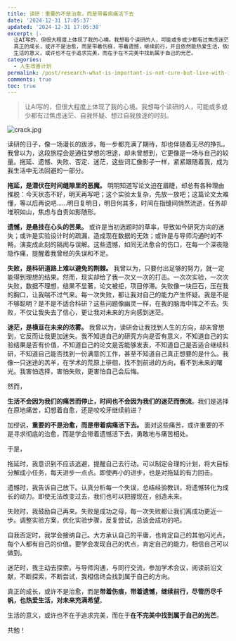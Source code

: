 ```yaml
---
title: 读研：重要的不是治愈，而是带着病痛活下去
date: '2024-12-31 17:05:37'
updated: '2024-12-31 17:05:38'
excerpt: |-
  让AI写的，但很大程度上体现了我的心境。我想每个读研的人，可能或多或少都有过焦虑迷茫、自我怀疑、想过自我放逐的时刻。
  真正的成长，或许不是治愈，而是带着伤痕，带着遗憾，继续前行，并且依然能热爱生活，依然对未来充满希望。
  生活的意义，或许也不在于追求完美，而在于在不完美中找到属于自己的光芒。
categories:
  - 人生改善计划
permalink: /post/research-what-is-important-is-not-cure-but-live-with-illness-1asnp2.html
comments: true
toc: true
---
```




> 让AI写的，但很大程度上体现了我的心境。我想每个读研的人，可能或多或少都有过焦虑迷茫、自我怀疑、想过自我放逐的时刻。

​![crack.jpg](https://fastly.jsdelivr.net/gh/Achuan-2/PicBed@pic/assets/net-img-1648086388494-d3e64a01-ae36-425c-9a11-9a1244b47318-20220727234530-nrn8f8c.jpeg)​

读研的日子，像一场漫长的跋涉，每一步都充满了期待，却也伴随着无尽的挣扎。我曾以为，这段旅程会是通往梦想的坦途，却未曾想到，它更像是一场与自己的较量。拖延、遗憾、失败、否定、迷茫，这些词汇像影子一样，紧紧跟随着我，成为我生活中无法回避的一部分。

**拖延，是潜伏在时间缝隙里的恶魔。** 明明知道写论文迫在眉睫，却总有各种理由推脱：今天状态不好，明天再写吧；这个实验太复杂，先放一放吧；这篇论文太难懂，等以后再说吧……明日复明日，明日何其多，时间在指缝间悄然流逝，任务却堆积如山，焦虑与自责如影随形。

**遗憾，是悬挂在心头的苦果。** 或许是当初选题时的草率，导致如今研究方向的迷失；或许是实验设计时的疏漏，造成现在数据的无效；或许是与导师沟通时的不畅，演变成此刻的隔阂与误解。这些遗憾，如同无法愈合的伤口，在每一个深夜隐隐作痛，提醒着我曾经的失误和不足。

**失败，是科研道路上难以避免的荆棘。** 我曾以为，只要付出足够的努力，就一定能得到理想的结果。然而，现实却给了我一次又一次的打击。一次次实验，一次次失败，数据不理想，结果不显著，论文被拒，项目停滞。失败像一块巨石，压在我的胸口，让我喘不过气来。每一次失败，都让我对自己的能力产生怀疑。我是不是不够聪明？是不是不适合科研？这些问题像幽灵一样，在我的脑海中挥之不去。失败，不仅让我失去了信心，更让我对未来的方向感到迷茫。

**迷茫，是横亘在未来的浓雾。** 我曾以为，读研会让我找到人生的方向，却未曾想到，它反而让我更加迷失。我不知道自己的研究方向是否有意义，不知道自己的实验结果是否有价值，不知道自己的论文是否能够发表，不知道自己是否适合继续科研，不知道自己能否找到一份满意的工作，甚至不知道自己真正想要的是什么。我像一只迷途的羔羊，在学术的荒原上徘徊，找不到前进的方向，看不到未来的曙光。我害怕选择，害怕失败，更害怕自己会后悔。

然而，

**生活不会因为我们的痛苦而停止，时间也不会因为我们的迷茫而倒流**。我们是选择在原地痛苦，幻想着自愈，还是咬咬牙继续前进？

加缪说，**重要的不是治愈，而是带着病痛活下去。** 面对这些痛苦，或许重要的不是寻求彻底的治愈，而是学会带着遗憾活下去，勇敢地与痛苦相处。

于是，

拖延时，我意识到不应该逃避，提醒自己去行动。可以制定合理的计划，将大目标分解成小任务，每天进步一点点。即使再小的进步，也是对拖延的有力回击。

遗憾时，我告诉自己放下。认真分析每一个失误，总结经验教训，将遗憾转化为成长的动力。即使无法改变过去，我们也可以把握现在，创造未来。

失败时，我鼓励自己再来。失败是成功之母，每一次失败都让我们离成功更近一步。调整实验方案，优化实验步骤，反复尝试，总该会成功的吧。

自我否定时，我学会接纳自己。大方承认自己的平庸，也肯定自己的其他闪光点，每个人都有自己的价值。要学会发现自己的优点，肯定自己的能力，相信自己可以做到。

迷茫时，我主动去探索。与导师沟通，与同行交流，参加学术会议，阅读前沿文献，不断探索，不断尝试，我相信终会找到属于自己的方向。

真正的成长，或许不是治愈，而是**带着伤痕，带着遗憾，继续前行，尽管历尽千帆，也热爱生活，对未来充满希望**。

生活的意义，或许也不在于追求完美，而在于**在不完美中找到属于自己的光芒**。

共勉！

‍
